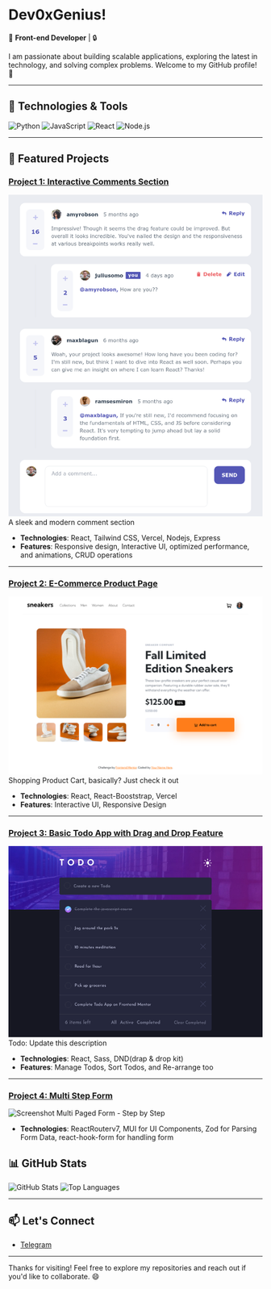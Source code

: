 # Dev0xGenius!

🚀 **Front-end Developer** | 🔒 

I am passionate about building scalable applications, exploring the latest in technology, and solving complex problems. Welcome to my GitHub profile! 🌟

---

## 🔧 Technologies & Tools
![Python](https://img.shields.io/badge/-Python-3776AB?style=flat&logo=python&logoColor=white)
![JavaScript](https://img.shields.io/badge/-JavaScript-F7DF1E?style=flat&logo=javascript&logoColor=black)
![React](https://img.shields.io/badge/-React-61DAFB?style=flat&logo=react&logoColor=black)
![Node.js](https://img.shields.io/badge/-Node.js-339933?style=flat&logo=node.js&logoColor=white)

---

## 🌟 Featured Projects

### [Project 1: Interactive Comments Section](https://interactive-comments-section-opal.vercel.app/)
![Screenshot](download.png)
A sleek and modern comment section

- **Technologies**: React, Tailwind CSS, Vercel, Nodejs, Express
- **Features**: Responsive design, Interactive UI, optimized performance, and animations, CRUD operations

---

### [Project 2: E-Commerce Product Page](https://ecommerce-product-page-drab-five.vercel.app/)
![Screenshot](download2.png)
Shopping Product Cart, basically? Just check it out

- **Technologies**: React, React-Booststrap, Vercel
- **Features**: Interactive UI, Responsive Design

---

### [Project 3: Basic Todo App with Drag and Drop Feature](https://dev0xgenius-todo-app.vercel.app/)
![Screenshot](todoapp.png)
Todo: Update this description

- **Technologies**: React, Sass, DND(drap & drop kit)
- **Features**: Manage Todos, Sort Todos, and Re-arrange too

---

### [Project 4: Multi Step Form](https://multi.vercel.app)
![Screenshot](form.png)
Multi Paged Form - Step by Step 

- **Technologies**: ReactRouterv7, MUI for UI Components, Zod for Parsing Form Data, react-hook-form for handling form

## 📊 GitHub Stats

![GitHub Stats](https://github-readme-stats.vercel.app/api?username=dev0xgenius&show_icons=true&theme=radical)
![Top Languages](https://github-readme-stats.vercel.app/api/top-langs/?username=dev0xgenius&layout=compact&theme=radical)

---

## 📫 Let's Connect
- [Telegram](https://t.me/dev_0xg3nius)

---

Thanks for visiting! Feel free to explore my repositories and reach out if you'd like to collaborate. 😄
